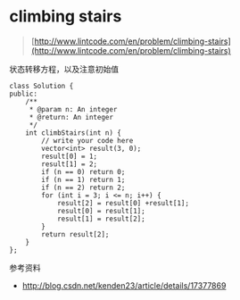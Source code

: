 # climbing stairs
>  [http://www.lintcode.com/en/problem/climbing-stairs](http://www.lintcode.com/en/problem/climbing-stairs)

状态转移方程，以及注意初始值

	class Solution {
	public:
	    /**
	     * @param n: An integer
	     * @return: An integer
	     */
	    int climbStairs(int n) {
	        // write your code here
	        vector<int> result(3, 0);
	        result[0] = 1;
	        result[1] = 2;
	        if (n == 0) return 0;
	        if (n == 1) return 1;
	        if (n == 2) return 2;
	        for (int i = 3; i <= n; i++) {
	            result[2] = result[0] +result[1];
	            result[0] = result[1];
	            result[1] = result[2];
	        }
	        return result[2];
	    }
	};


参考资料

+ http://blog.csdn.net/kenden23/article/details/17377869
